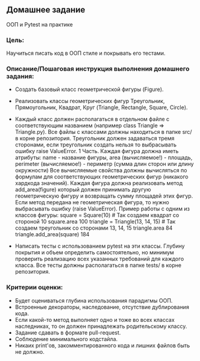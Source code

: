 ## Домашнее задание
ООП и Pytest на практике

### Цель:
Научиться писать код в ООП стиле и покрывать его тестами.

### Описание/Пошаговая инструкция выполнения домашнего задания:
* Создать базовый класс геометрической фигуры (Figure).
* Реализовать классы геометрических фигур Треугольник, Прямоугольник, Квадрат, Круг (Triangle, Rectangle, Square, Circle).

* Каждый класс должен располагаться в отдельном файле с соответствующим названием (например class Triangle => Triangle.py).
Все файлы с классами должны находиться в папке src/ в корне репозитория.
Треугольник должен задаваться тремя сторонами, если треугольник создать нельзя то выбрасывать ошибку raise ValueError. 1 Часть. Каждая фигура должна иметь атрибуты: name - название фигуры, area (вычисляемое!) - площадь, perimeter (вычисляемое!) - периметр (сумма длин сторон или длину окружности) Все вычисляемые свойства должны вычисляться по формулам для соответствующих геометрических фигур (никакого хардкода значений). Каждая фигура должна реализовать метод add_area(figure) который должен принимать другую геометрическую фигуру и возвращать сумму площадей этих фигур. Если метод передана не геометрическая фигура, то нужно выбрасывать ошибку (raise ValueError). Пример работы с одним из классов фигуры:
square = Square(10) # Так создаем квадрат со стороной 10
square.area
100
triangle = Triangle(13, 14, 15) # Так создаем треугольник со сторонами 13, 14, 15
triangle.area
84
triangle.add_area(square)
184

* Написать тесты с использованием pytest на эти классы. Глубину покрытия и объем определить самостоятельно, но минимум проверить реализацию всех указанных требований для каждого класса.
Все тесты должны располагаться в папке tests/ в корне репозитория.

### Критерии оценки:
* Будет оцениваться глубина использования парадигмы ООП.
* Встроенные декораторы, наследование, отсутствие дублирования кода.
* Если какой-то метод выполняет одно и тоже во всех классах наследниках, то он должен принадлежать родительскому классу.
* Задание сдавать в формате pull-request.
* Соблюдение минимального кодстайла.
* Никаих print'ов, закомментированного кода и лишних файлов быть не должно.
